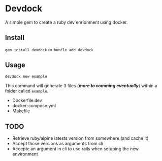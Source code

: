 # Devdock

A simple gem to create a ruby dev enrionment using docker.

## Install

`gem install devdock` or `bundle add devdock`

## Usage

```ruby
devdock new example
```

This command will generate 3 files (***more to comming eventually***) within a folder called `example`.

- Dockerfile.dev
- docker-compose.yml
- Makefile

## TODO

- Retrieve ruby/alpine latests version from somewhere (and cache it) 
- Accept those versions as arguments from cli
- Accepte an argument in cli to use rails when setuping the new environment
